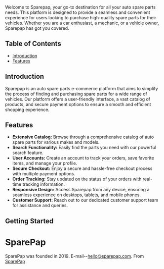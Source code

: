 Welcome to Sparepap, your go-to destination for all your auto spare parts needs. This platform is designed to provide a seamless and convenient experience for users looking to purchase high-quality spare parts for their vehicles. Whether you are a car enthusiast, a mechanic, or a vehicle owner, Sparepap has got you covered.

## Table of Contents
- [Introduction](#introduction)
- [Features](#features)

## Introduction

Sparepap is an auto spare parts e-commerce platform that aims to simplify the process of finding and purchasing spare parts for a wide range of vehicles. Our platform offers a user-friendly interface, a vast catalog of products, and secure payment options to ensure a smooth and efficient shopping experience.

## Features

- **Extensive Catalog:** Browse through a comprehensive catalog of auto spare parts for various makes and models.
- **Search Functionality:** Easily find the parts you need with our powerful search feature.
- **User Accounts:** Create an account to track your orders, save favorite items, and manage your profile.
- **Secure Checkout:** Enjoy a secure and hassle-free checkout process with multiple payment options.
- **Order Tracking:** Stay updated on the status of your orders with real-time tracking information.
- **Responsive Design:** Access Sparepap from any device, ensuring a seamless experience on desktops, tablets, and mobile phones.
- **Customer Support:** Reach out to our dedicated customer support team for assistance and queries.

## Getting Started

# SparePap
SparePap was founded in 2019.
E-mail--[hello@sparepap.com](hello@sparepap.com).
From [SparePap](https://github.com/sparepap)
